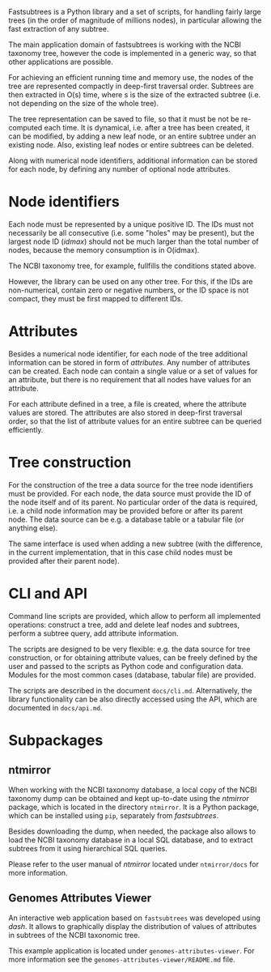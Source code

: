 Fastsubtrees is a Python library and a set of scripts, for handling fairly
large trees (in the order of magnitude of millions nodes), in particular
allowing the fast extraction of any subtree.

The main application domain of fastsubtrees is working with the NCBI taxonomy
tree, however the code is implemented in a generic way, so that other
applications are possible.

For achieving an efficient running time and memory use, the nodes of the tree
are represented compactly in deep-first traversal order.
Subtrees are then extracted in O(s) time, where s is the size of the extracted
subtree (i.e. not depending on the size of the whole tree).

The tree representation can be saved to file, so that it must be not be
re-computed each time. It is dynamical, i.e. after a tree has been created,
it can be modified, by adding a new leaf node,
or an entire subtree under an existing node. Also, existing leaf nodes or
entire subtrees can be deleted.

Along with numerical node identifiers, additional
information can be stored for each node, by defining any number of optional
node attributes.

# Node identifiers

Each node must be represented by a unique positive ID. The IDs must not
necessarily be all consecutive (i.e. some "holes" may be present), but the
largest node ID (_idmax_) should not be much larger than the total number of
nodes, because the memory consumption is in O(idmax).

The NCBI taxonomy tree, for example, fullfills the conditions stated above.

However, the library can be used on any other tree. For this, if the IDs are
non-numerical, contain zero or negative numbers, or the ID space is not compact,
they must be first mapped to different IDs.

# Attributes

Besides a numerical node identifier, for each node of the tree additional
information can be stored in form of _attributes_.  Any number of attributes
can be created.  Each node can contain a single value or a set of values for an
attribute, but there is no requirement that all nodes have values for an
attribute.

For each attribute defined in a tree, a file is created, where the attribute
values are stored. The attributes are also stored in deep-first traversal
order, so that the list of attribute values for an entire subtree can be
queried efficiently.

# Tree construction

For the construction of the tree a data source for the tree node identifiers
must be provided. For each node, the data source must provide the ID of the node
itself and of its parent. No particular order of the data is
required, i.e. a child node information may be provided before or after its
parent node.
The data source can be e.g. a database table or a tabular file
(or anything else).

The same interface is used when adding a new subtree
(with the difference, in the current implementation, that in this case
child nodes must be provided after their parent node).

# CLI and API

Command line scripts are provided, which allow to perform all implemented
operations: construct a tree, add and delete leaf nodes
and subtrees, perform a subtree query, add attribute information.

The scripts are designed to be very flexible: e.g. the data source for
tree construction, or for obtaining attribute values, can be freely
defined by the user and passed to the scripts as Python code
and configuration data. Modules for the most common cases (database,
tabular file) are provided.

The scripts are described in the document ``docs/cli.md``.
Alternatively, the library functionality can be also directly accessed using
the API, which are documented in ``docs/api.md``.

# Subpackages

## ntmirror

When working with the NCBI taxonomy database, a local copy of the NCBI taxonomy
dump can be obtained and kept up-to-date using the _ntmirror_ package, which
is located in the directory ``ntmirror``. It is a Python package, which can
be installed using ``pip``, separately from _fastsubtrees_.

Besides downloading the dump, when needed, the package also allows to load
the NCBI taxonomy database in a local SQL database, and to extract subtrees
from it using hierarchical SQL queries.

Please refer to the user manual of _ntmirror_ located under ``ntmirror/docs``
for more information.

## Genomes Attributes Viewer

An interactive web application based on ``fastsubtrees`` was developed using _dash_.
It allows to graphically display the distribution of values of attributes in subtrees
of the NCBI taxonomic tree.

This example application is located under ``genomes-attributes-viewer``. For more
information see the ``genomes-attributes-viewer/README.md`` file.

